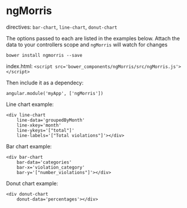 ngMorris
========

directives: `bar-chart`, `line-chart`, `donut-chart`

The options passed to each are listed in the examples below. Attach the data to your controllers scope and `ngMorris` will watch for changes

`bower install ngmorris --save`

index.html:
`<script src='bower_components/ngMorris/src/ngMorris.js'></script>`

Then include it as a dependecy:

`angular.module('myApp', ['ngMorris'])`

Line chart example:

```
<div line-chart 
	line-data='groupedByMonth' 
	line-xkey='month' 
	line-ykeys='["total"]'
	line-labels='["Total violations"]'></div>
```

Bar chart example:

```
<div bar-chart 
	bar-data='categories' 
	bar-x='violation_category' 
	bar-y='["number_violations"]'></div>
```

Donut chart example:

```
<div donut-chart
	donut-data='percentages'></div>
```